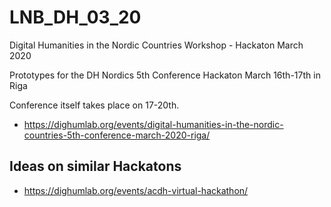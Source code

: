 # LNB_DH_03_20
Digital Humanities in the Nordic Countries Workshop - Hackaton March 2020

Prototypes for the DH Nordics 5th Conference Hackaton March 16th-17th in Riga

Conference itself takes place on 17-20th.

* https://dighumlab.org/events/digital-humanities-in-the-nordic-countries-5th-conference-march-2020-riga/



## Ideas on similar Hackatons
* https://dighumlab.org/events/acdh-virtual-hackathon/
